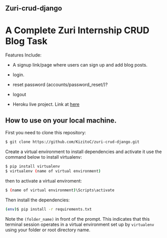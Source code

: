 ## Zuri-crud-django

# A Complete Zuri Internship  CRUD Blog Task 

Features Include:

-    A signup link/page where users can sign up and add blog posts.

-    login.

-    reset password (accounts/password_reset/)?

-    logout

-    Heroku live project. Link at [here](https://kizito-blog.herokuapp.com/)


## How to use on your local machine.

First you need to clone this repository:

```sh
$ git clone https://github.com/KizitoC/zuri-crud-django.git
```

Create a virtual environment to install dependencies and activate it use the command below to install virtualenv:

```sh
$ pip install virtualenv
$ virtualenv (name of virtual environment)
```

then to activate a virtual enviroment:

```sh
$ (name of virtual environment)\Scripts\activate
```

Then install the dependencies:

```sh
(env)$ pip install -r requirements.txt
```
Note the `(folder_name)` in front of the prompt. This indicates that this terminal
session operates in a virtual environment set up by `virtualenv` using your folder or root directory name.

